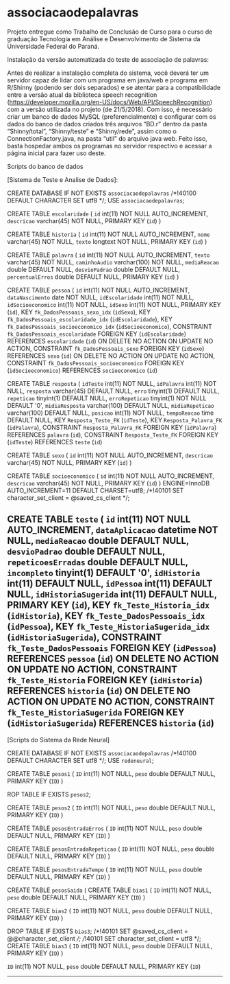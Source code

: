 # associacaodepalavras
Projeto entregue como Trabalho de Conclusão de Curso para o curso de graduação Tecnologia em Análise e Desenvolvimento de Sistema da Universidade Federal do Paraná.

Instalação da versão automatizada do teste de associação de palavras:

Antes de realizar a instalação completa do sistema, você deverá ter um servidor capaz de lidar com um programa em java/web e programa em R/Shinny (podendo ser dois separados) e se atentar para a compatibilidade entre a versão atual da biblioteca speech recognition (https://developer.mozilla.org/en-US/docs/Web/API/SpeechRecognition) com a versão utilizada no projeto (de 21/5/2018).
Com isso, é necessário criar um banco de dados MySQL (preferencialmente) e configurar com os dados do banco de dados criados três arquivos “BD.r” dentro da pasta “Shinny/total”,  “Shinny/teste” e  “Shinny/rede”, assim como o  ConnectionFactory.java, na pasta “util” do arquivo java web.
Feito isso, basta hospedar ambos os programas no servidor respectivo e acessar a página inicial para fazer uso deste.


Scripts do banco de dados

[Sistema de Teste e Analise de Dados]:

CREATE DATABASE  IF NOT EXISTS `associacaodepalavras` /*!40100 DEFAULT CHARACTER SET utf8 */;
USE `associacaodepalavras`;

CREATE TABLE `escolaridade` (
  `id` int(11) NOT NULL AUTO_INCREMENT,
  `descricao` varchar(45) NOT NULL,
  PRIMARY KEY (`id`)
)

CREATE TABLE `historia` (
  `id` int(11) NOT NULL AUTO_INCREMENT,
  `nome` varchar(45) NOT NULL,
  `texto` longtext NOT NULL,
  PRIMARY KEY (`id`)
)

CREATE TABLE `palavra` (
  `id` int(11) NOT NULL AUTO_INCREMENT,
  `texto` varchar(45) NOT NULL,
  `caminhoAudio` varchar(100) NOT NULL,
  `mediaReacao` double DEFAULT NULL,
  `desvioPadrao` double DEFAULT NULL,
  `percentualErros` double DEFAULT NULL,
  PRIMARY KEY (`id`)
)

CREATE TABLE `pessoa` (
  `id` int(11) NOT NULL AUTO_INCREMENT,
  `dataNascimento` date NOT NULL,
  `idEscolaridade` int(11) NOT NULL,
  `idSocioeconomico` int(11) NOT NULL,
  `idSexo` int(11) NOT NULL,
  PRIMARY KEY (`id`),
  KEY `fk_DadosPessoais_sexo_idx` (`idSexo`),
  KEY `fk_DadosPessoais_escolaridade_idx` (`idEscolaridade`),
  KEY `fk_DadosPessoais_socioeconomico_idx` (`idSocioeconomico`),
  CONSTRAINT `fk_DadosPessoais_escolaridade` FOREIGN KEY (`idEscolaridade`) REFERENCES `escolaridade` (`id`) ON DELETE NO ACTION ON UPDATE NO ACTION,
  CONSTRAINT `fk_DadosPessoais_sexo` FOREIGN KEY (`idSexo`) REFERENCES `sexo` (`id`) ON DELETE NO ACTION ON UPDATE NO ACTION,
  CONSTRAINT `fk_DadosPessoais_socioeconomico` FOREIGN KEY (`idSocioeconomico`) REFERENCES `socioeconomico` (`id`)

CREATE TABLE `resposta` (
  `idTeste` int(11) NOT NULL,
  `idPalavra` int(11) NOT NULL,
  `resposta` varchar(45) DEFAULT NULL,
  `erro` tinyint(1) DEFAULT NULL,
  `repeticao` tinyint(1) DEFAULT NULL,
  `erroRepeticao` tinyint(1) NOT NULL DEFAULT '0',
  `midiaResposta` varchar(100) DEFAULT NULL,
  `midiaRepeticao` varchar(100) DEFAULT NULL,
  `posicao` int(11) NOT NULL,
  `tempoReacao` time DEFAULT NULL,
  KEY `Resposta_Teste_FK` (`idTeste`),
  KEY `Resposta_Palavra_FK` (`idPalavra`),
  CONSTRAINT `Resposta_Palavra_FK` FOREIGN KEY (`idPalavra`) REFERENCES `palavra` (`id`),
  CONSTRAINT `Resposta_Teste_FK` FOREIGN KEY (`idTeste`) REFERENCES `teste` (`id`)

CREATE TABLE `sexo` (
  `id` int(11) NOT NULL AUTO_INCREMENT,
  `descricao` varchar(45) NOT NULL,
  PRIMARY KEY (`id`)
)


CREATE TABLE `socioeconomico` (
  `id` int(11) NOT NULL AUTO_INCREMENT,
  `descricao` varchar(45) NOT NULL,
  PRIMARY KEY (`id`)
) ENGINE=InnoDB AUTO_INCREMENT=11 DEFAULT CHARSET=utf8;
/*!40101 SET character_set_client = @saved_cs_client */;

CREATE TABLE `teste` (
  `id` int(11) NOT NULL AUTO_INCREMENT,
  `dataAplicacao` datetime NOT NULL,
  `mediaReacao` double DEFAULT NULL,
  `desvioPadrao` double DEFAULT NULL,
  `repeticoesErradas` double DEFAULT NULL,
  `incompleto` tinyint(1) DEFAULT '0',
  `idHistoria` int(11) DEFAULT NULL,
  `idPessoa` int(11) DEFAULT NULL,
  `idHistoriaSugerida` int(11) DEFAULT NULL,
  PRIMARY KEY (`id`),
  KEY `fk_Teste_Historia_idx` (`idHistoria`),
  KEY `fk_Teste_DadosPessoais_idx` (`idPessoa`),
  KEY `fk_Teste_HistoriaSugerida_idx` (`idHistoriaSugerida`),
  CONSTRAINT `fk_Teste_DadosPessoais` FOREIGN KEY (`idPessoa`) REFERENCES `pessoa` (`id`) ON DELETE NO ACTION ON UPDATE NO ACTION,
 CONSTRAINT `fk_Teste_Historia` FOREIGN KEY (`idHistoria`) REFERENCES `historia` (`id`) ON DELETE NO ACTION ON UPDATE NO ACTION,
CONSTRAINT `fk_Teste_HistoriaSugerida` FOREIGN KEY (`idHistoriaSugerida`) REFERENCES `historia` (`id`)
----------------------------------------------------------------------------------------------------
[Scripts do Sistema da Rede Neural]

CREATE DATABASE  IF NOT EXISTS `associacaodepalavras` /*!40100 DEFAULT CHARACTER SET utf8 */;
USE `redeneural`;


CREATE TABLE `pesos1` (
  `ID` int(11) NOT NULL,
  `peso` double DEFAULT NULL,
  PRIMARY KEY (`ID`)
)

ROP TABLE IF EXISTS `pesos2`;

CREATE TABLE `pesos2` (
  `ID` int(11) NOT NULL,
  `peso` double DEFAULT NULL,
  PRIMARY KEY (`ID`)
)

CREATE TABLE `pesosEntradaErros` (
  `ID` int(11) NOT NULL,
  `peso` double DEFAULT NULL,
  PRIMARY KEY (`ID`)
)

CREATE TABLE `pesosEntradaRepeticao` (
  `ID` int(11) NOT NULL,
  `peso` double DEFAULT NULL,
  PRIMARY KEY (`ID`)
)

CREATE TABLE `pesosEntradaTempo` (
  `ID` int(11) NOT NULL,
  `peso` double DEFAULT NULL,
  PRIMARY KEY (`ID`)
)

CREATE TABLE `pesosSaida` (
CREATE TABLE `bias1` (
  `ID` int(11) NOT NULL,
  `peso` double DEFAULT NULL,
  PRIMARY KEY (`ID`)
)

CREATE TABLE `bias2` (
  `ID` int(11) NOT NULL,
  `peso` double DEFAULT NULL,
  PRIMARY KEY (`ID`)
)

DROP TABLE IF EXISTS `bias3`;
/*!40101 SET @saved_cs_client     = @@character_set_client */;
/*!40101 SET character_set_client = utf8 */;
CREATE TABLE `bias3` (
  `ID` int(11) NOT NULL,
  `peso` double DEFAULT NULL,
  PRIMARY KEY (`ID`)
)

  `ID` int(11) NOT NULL,
  `peso` double DEFAULT NULL,
  PRIMARY KEY (`ID`)

----------------------------------------------------------------------------------------------------
